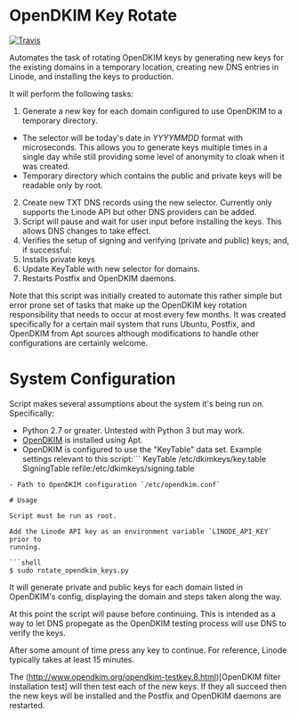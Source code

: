 # OpenDKIM Key Rotate

[![Travis](https://img.shields.io/travis/rust-lang/rust.svg)](https://travis-ci.org/tetsuo13/OpenDKIM-Rotate-Keys)

Automates the task of rotating OpenDKIM keys by generating new keys for the
existing domains in a temporary location, creating new DNS entries in Linode,
and installing the keys to production.

It will perform the following tasks:

1. Generate a new key for each domain configured to use OpenDKIM to a
   temporary directory.
  * The selector will be today's date in *YYYYMMDD* format with
    microseconds. This allows you to generate keys multiple times in a single
    day while still providing some level of anonymity to cloak when it was
    created.
  * Temporary directory which contains the public and private keys will be
    readable only by root.
2. Create new TXT DNS records using the new selector. Currently only supports
   the Linode API but other DNS providers can be added.
3. Script will pause and wait for user input before installing the keys. This
   allows DNS changes to take effect.
4. Verifies the setup of signing and verifying (private and public) keys; and,
   if successful:
5. Installs private keys
6. Update KeyTable with new selector for domains.
6. Restarts Postfix and OpenDKIM daemons.

Note that this script was initially created to automate this rather simple but
error prone set of tasks that make up the OpenDKIM key rotation
responsibility that needs to occur at most every few months. It was created
specifically for a certain mail system that runs Ubuntu, Postfix, and OpenDKIM
from Apt sources although modifications to handle other configurations are
certainly welcome.

# System Configuration

Script makes several assumptions about the system it's being run on.
Specifically:

- Python 2.7 or greater. Untested with Python 3 but may work.
- [OpenDKIM](http://opendkim.org/) is installed using Apt.
- OpenDKIM is configured to use the "KeyTable" data set. Example settings
  relevant to this script:```
KeyTable            /etc/dkimkeys/key.table
SigningTable        refile:/etc/dkimkeys/signing.table
```
- Path to OpenDKIM configuration `/etc/opendkim.conf`

# Usage

Script must be run as root.

Add the Linode API key as an environment variable `LINODE_API_KEY` prior to
running.

```shell
$ sudo rotate_opendkim_keys.py
```

It will generate private and public keys for each domain listed in OpenDKIM's
config, displaying the domain and steps taken along the way.

At this point the script will pause before continuing. This is intended as a
way to let DNS propegate as the OpenDKIM testing process will use DNS to
verify the keys.

After some amount of time press any key to continue. For reference, Linode
typically takes at least 15 minutes.

The
(http://www.opendkim.org/opendkim-testkey.8.html)[OpenDKIM filter installation test]
will then test each of the new keys. If they all succeed then the new keys
will be installed and the Postfix and OpenDKIM daemons are restarted.

